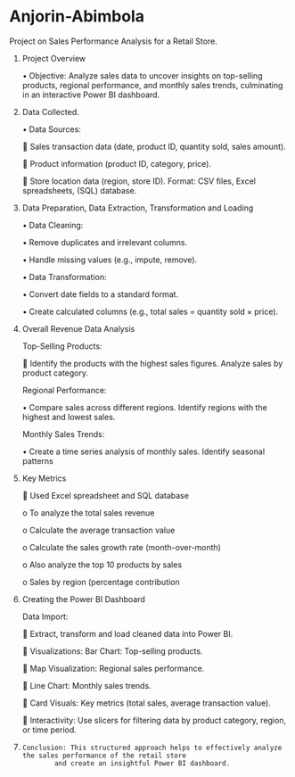 # Anjorin-Abimbola

Project on Sales Performance Analysis for a Retail Store.

1.	  Project Overview
   
      •	Objective: Analyze sales data to uncover insights on top-selling products, regional performance, and monthly sales trends, culminating in an interactive Power BI dashboard.
  	  

3.	  Data Collected.
   
      •	Data Sources: 

         	Sales transaction data (date, product ID, quantity sold, sales amount). 
   
         	Product information (product ID, category, price). 
   
         	Store location data (region, store ID). Format: CSV files, Excel spreadsheets, (SQL) database.
  	
   
4.	  Data Preparation, Data Extraction, Transformation and Loading
   
         •	Data Cleaning: 

         •	Remove duplicates and irrelevant columns. 

         •	Handle missing values (e.g., impute, remove). 

         •	Data Transformation: 

         •	Convert date fields to a standard format. 

         •	Create calculated columns (e.g., total sales = quantity sold × price).
  	

5.	  Overall Revenue Data Analysis
   
      Top-Selling Products:

         	 Identify the products with the highest sales figures. Analyze sales by product category. 

      Regional Performance: 

         •	Compare sales across different regions. Identify regions with the highest and lowest sales. 

      Monthly Sales Trends: 

         •	Create a time series analysis of monthly sales. Identify seasonal patterns
  	

6.	  Key Metrics
   
         	Used Excel spreadsheet and SQL database 
         
         o	To analyze the total sales revenue
   
         o	Calculate the average transaction value
   
         o	Calculate the sales growth rate (month-over-month) 
   
         o	Also analyze the top 10 products by sales 
   
         o	Sales by region (percentage contribution
  	
   
7.	  Creating the Power BI Dashboard

	     Data Import:
   
         	Extract, transform and load cleaned data into Power BI.
  	
         	Visualizations: Bar Chart: Top-selling products. 
   
         	Map Visualization: Regional sales performance. 
   
         	Line Chart: Monthly sales trends. 
   
         	Card Visuals: Key metrics (total sales, average transaction value). 
   
         	Interactivity: Use slicers for filtering data by product category, region, or time period.
  	

8.	   Conclusion: This structured approach helps to effectively analyze the sales performance of the retail store
		       and create an insightful Power BI dashboard. 



